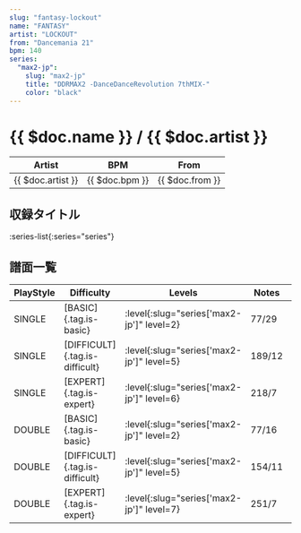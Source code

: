 ```yaml
---
slug: "fantasy-lockout"
name: "FANTASY"
artist: "LOCKOUT"
from: "Dancemania 21"
bpm: 140
series:
  "max2-jp":
    slug: "max2-jp"
    title: "DDRMAX2 -DanceDanceRevolution 7thMIX-"
    color: "black"
---
```


# {{ $doc.name }} / {{ $doc.artist }}

|Artist|BPM|From|
|------|---|----|
|{{ $doc.artist }}|{{ $doc.bpm }}|{{ $doc.from }}|

## 収録タイトル

:series-list{:series="series"}

## 譜面一覧

|PlayStyle|Difficulty|Levels|Notes|Movie|
|---------|----------|------|-----|-----|
|SINGLE|[BASIC]{.tag.is-basic}|:level{:slug="series['max2-jp']" level=2}|77/29||
|SINGLE|[DIFFICULT]{.tag.is-difficult}|:level{:slug="series['max2-jp']" level=5}|189/12||
|SINGLE|[EXPERT]{.tag.is-expert}|:level{:slug="series['max2-jp']" level=6}|218/7||
|DOUBLE|[BASIC]{.tag.is-basic}|:level{:slug="series['max2-jp']" level=2}|77/16||
|DOUBLE|[DIFFICULT]{.tag.is-difficult}|:level{:slug="series['max2-jp']" level=5}|154/11||
|DOUBLE|[EXPERT]{.tag.is-expert}|:level{:slug="series['max2-jp']" level=7}|251/7||
